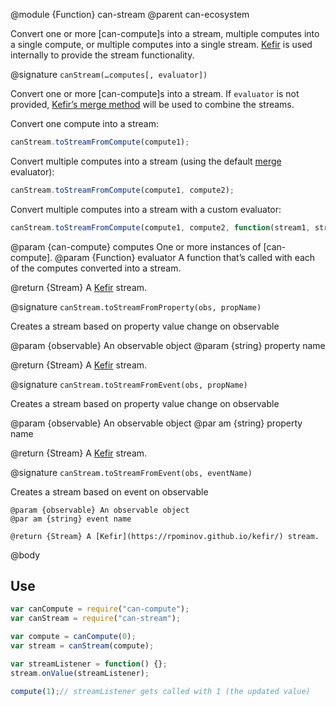 @module {Function} can-stream
@parent can-ecosystem

Convert one or more [can-compute]s into a stream, multiple computes into a single compute, or
multiple computes into a single stream. [Kefir](https://rpominov.github.io/kefir/) is used internally
to provide the stream functionality.

@signature `canStream(…computes[, evaluator])`

Convert one or more [can-compute]s into a stream. If `evaluator` is not provided,
[Kefir’s merge method](https://rpominov.github.io/kefir/#merge) will be used to combine the streams.

Convert one compute into a stream:

```js
canStream.toStreamFromCompute(compute1);
```

Convert multiple computes into a stream (using the default [merge](https://rpominov.github.io/kefir/#merge) evaluator):

```js
canStream.toStreamFromCompute(compute1, compute2);
```

Convert multiple computes into a stream with a custom evaluator:

```js
canStream.toStreamFromCompute(compute1, compute2, function(stream1, stream2) {});
```

  @param {can-compute} computes One or more instances of [can-compute].
  @param {Function} evaluator A function that’s called with each of the computes converted into a stream.

  @return {Stream} A [Kefir](https://rpominov.github.io/kefir/) stream.

@signature `canStream.toStreamFromProperty(obs, propName)`

Creates a stream based on property value change on observable

  @param {observable} An observable object
  @param {string} property name

  @return {Stream} A [Kefir](https://rpominov.github.io/kefir/) stream.

@signature `canStream.toStreamFromEvent(obs, propName)`

Creates a stream based on property value change on observable

  @param {observable} An observable object
  @par am {string} property name

  @return {Stream} A [Kefir](https://rpominov.github.io/kefir/) stream.

@signature `canStream.toStreamFromEvent(obs, eventName)`

  Creates a stream based on event on observable

    @param {observable} An observable object
    @par am {string} event name

    @return {Stream} A [Kefir](https://rpominov.github.io/kefir/) stream.



@body

## Use

```js
var canCompute = require("can-compute");
var canStream = require("can-stream");

var compute = canCompute(0);
var stream = canStream(compute);

var streamListener = function() {};
stream.onValue(streamListener);

compute(1);// streamListener gets called with 1 (the updated value)
```
